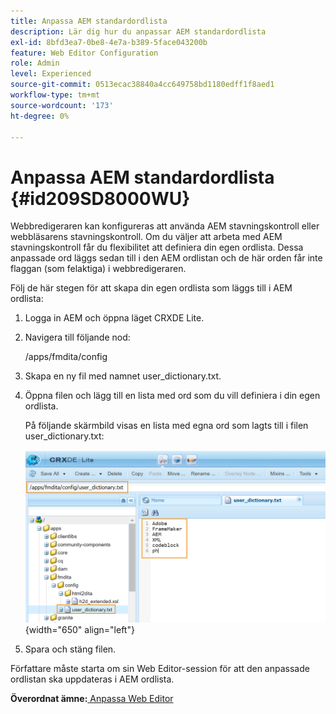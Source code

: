 ```yaml
---
title: Anpassa AEM standardordlista
description: Lär dig hur du anpassar AEM standardordlista
exl-id: 8bfd3ea7-0be8-4e7a-b389-5face043200b
feature: Web Editor Configuration
role: Admin
level: Experienced
source-git-commit: 0513ecac38840a4cc649758bd1180edff1f8aed1
workflow-type: tm+mt
source-wordcount: '173'
ht-degree: 0%

---
```


# Anpassa AEM standardordlista {#id209SD8000WU}

Webbredigeraren kan konfigureras att använda AEM stavningskontroll eller webbläsarens stavningskontroll. Om du väljer att arbeta med AEM stavningskontroll får du flexibilitet att definiera din egen ordlista. Dessa anpassade ord läggs sedan till i den AEM ordlistan och de här orden får inte flaggan \(som felaktiga\) i webbredigeraren.

Följ de här stegen för att skapa din egen ordlista som läggs till i AEM ordlista:

1. Logga in AEM och öppna läget CRXDE Lite.

1. Navigera till följande nod:

   /apps/fmdita/config

1. Skapa en ny fil med namnet user\_dictionary.txt.

1. Öppna filen och lägg till en lista med ord som du vill definiera i din egen ordlista.

   På följande skärmbild visas en lista med egna ord som lagts till i filen user\_dictionary.txt:

   ![](assets/custom-words-list-dictionary.png){width="650" align="left"}

1. Spara och stäng filen.


Författare måste starta om sin Web Editor-session för att den anpassade ordlistan ska uppdateras i AEM ordlista.

**Överordnat ämne:**[ Anpassa Web Editor](conf-web-editor.md)
